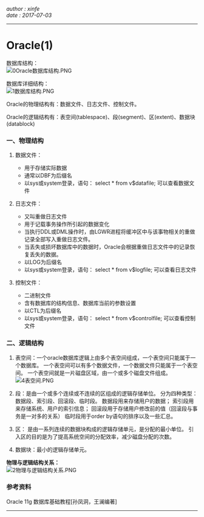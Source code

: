 *author : xinfe*     
*date : 2017-07-03*    
***
# Oracle(1)

数据库结构：   
![0Oracle数据库结构.PNG](https://ooo.0o0.ooo/2017/07/10/5963339c348ef.png)   

数据库详细结构：    
![1数据库结构.PNG](https://ooo.0o0.ooo/2017/07/10/59633477e3d2e.png)

Oracle的物理结构有：数据文件、日志文件、控制文件。

Oracle的逻辑结构有：表空间(tablespace)、段(segment)、区(extent)、数据块(datablock)


### 一、物理结构
1. 数据文件：
	- 用于存储实际数据
	- 通常以DBF为后缀名
	- 以sys或system登录，语句： select * from v$datafile; 可以查看数据文件
	
2. 日志文件：
	- 又叫重做日志文件
	- 用于记载事务操作所引起的数据变化
	- 当执行DDL或DML操作时，由LGWR进程将缓冲区中与该事物相关的重做记录全部写入重做日志文件。
	- 当丢失或损坏数据库中的数据时，Oracle会根据重做日志文件中的记录恢复丢失的数据。
	- 以LOG为后缀名
	- 以sys或system登录，语句： select * from v$logfile; 可以查看日志文件
	
3. 控制文件：
	- 二进制文件
	- 含有数据库的结构信息、数据库当前的参数设置
	- 以CTL为后缀名
	- 以sys或system登录，语句： select * from v$controlfile; 可以查看控制文件
	

### 二、逻辑结构
1. 表空间：一个oracle数据库逻辑上由多个表空间组成，一个表空间只能属于一个数据库。
	一个表空间可以有多个数据文件，一个数据文件只能属于一个表空间。
	一个表空间就是一片磁盘区域，由一个或多个磁盘文件组成。     
	![4表空间.PNG](https://ooo.0o0.ooo/2017/07/10/59633477dc50b.png)

2. 段：是由一个或多个连续或不连续的区组成的逻辑存储单位。
	分为四种类型：数据段、索引段、回滚段、临时段。
	数据段用来存储用户的数据；
	索引段用来存储系统、用户的索引信息；
	回滚段用于存储用户修改前的值（回滚段与事务是一对多的关系）
	临时段用于order by语句的排序以及一些汇总。

3. 区： 是由一系列连续的数据块构成的逻辑存储单元，是分配的最小单位。
	引入区的目的是为了提高系统空间的分配效率，减少磁盘分配的次数。

4. 数据块：最小的逻辑存储单元。

**物理与逻辑结构关系：**     
![2物理与逻辑结构关系.PNG](https://ooo.0o0.ooo/2017/07/10/596333ed2e6a0.png)

### 参考资料
Oracle 11g 数据库基础教程[孙凤洞，王澜编著]

***
